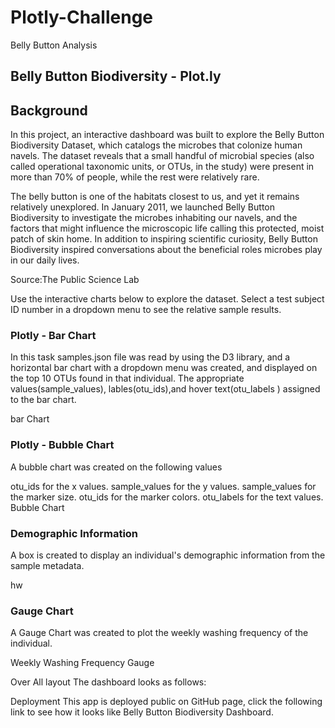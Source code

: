 # Plotly-Challenge
 Belly Button Analysis
 
 ## Belly Button Biodiversity - Plot.ly
 
## Background
In this project, an interactive dashboard was built to explore the Belly Button Biodiversity Dataset, which catalogs the microbes that colonize human navels. The dataset reveals that a small handful of microbial species (also called operational taxonomic units, or OTUs, in the study) were present in more than 70% of people, while the rest were relatively rare.

The belly button is one of the habitats closest to us, and yet it remains relatively unexplored. In January 2011, we launched Belly Button Biodiversity to investigate the microbes inhabiting our navels, and the factors that might influence the microscopic life calling this protected, moist patch of skin home. In addition to inspiring scientific curiosity, Belly Button Biodiversity inspired conversations about the beneficial roles microbes play in our daily lives.

Source:The Public Science Lab

Use the interactive charts below to explore the dataset. Select a test subject ID number in a dropdown menu to see the relative sample results.

### Plotly - Bar Chart
In this task samples.json file was read by using the D3 library, and a horizontal bar chart with a dropdown menu was created, and displayed on the top 10 OTUs found in that individual. The appropriate values(sample_values), lables(otu_ids),and hover text(otu_labels ) assigned to the bar chart.

bar Chart

### Plotly - Bubble Chart
A bubble chart was created on the following values

otu_ids for the x values.
sample_values for the y values.
sample_values for the marker size.
otu_ids for the marker colors.
otu_labels for the text values.
Bubble Chart

### Demographic Information
A box is created to display an individual's demographic information from the sample metadata.

hw

### Gauge Chart
A Gauge Chart was created to plot the weekly washing frequency of the individual.

Weekly Washing Frequency Gauge

Over All layout
The dashboard looks as follows:



Deployment
This app is deployed public on GitHub page, click the following link to see how it looks like Belly Button Biodiversity Dashboard.
 
